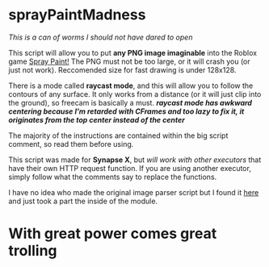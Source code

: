 # sprayPaintMadness
*This is a can of worms I should not have dared to open*

This script will allow you to put **any PNG image imaginable** into the Roblox game [Spray Paint!](https://www.roblox.com/games/5991163185)
The PNG must not be too large, or it will crash you (or just not work). Reccomended size for fast drawing is under 128x128.

There is a mode called **raycast mode**, and this will allow you to follow the contours of any surface. It only works from a distance (or it will just clip into the ground), so freecam is basically a must.
***raycast mode has awkward centering because I'm retarded with CFrames and too lazy to fix it, it originates from the top center instead of the center***

The majority of the instructions are contained within the big script comment, so read them before using.

This script was made for **Synapse X**, but *will work with other executors* that have their own HTTP request function.
If you are using another executor, simply follow what the comments say to replace the functions.

I have no idea who made the original image parser script but I found it [here](https://v3rmillion.net/showthread.php?tid=1000776) and just took a part the inside of the module.

# With great power comes great trolling
